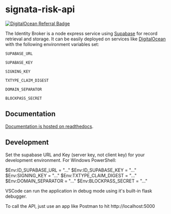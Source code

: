 # signata-risk-api

[![DigitalOcean Referral Badge](https://web-platforms.sfo2.cdn.digitaloceanspaces.com/WWW/Badge%201.svg)](https://www.digitalocean.com/?refcode=7802e11be119&utm_campaign=Referral_Invite&utm_medium=Referral_Program&utm_source=badge)

The Identity Broker is a node express service using [Supabase](supabase.com) for record retrieval and storage. It can be easily deployed on services like [DigitalOcean](https://m.do.co/c/7802e11be119) with the following environment variables set:

`SUPABASE_URL`

`SUPABASE_KEY`

`SIGNING_KEY`

`TXTYPE_CLAIM_DIGEST`

`DOMAIN_SEPARATOR`

`BLOCKPASS_SECRET`

## Documentation

[Documentation is hosted on readthedocs](https://docs.signata.net/en/latest/risk.html).

## Development

Set the supabase URL and Key (server key, not client key) for your development environment. For Windows PowerShell:

$Env:ID_SUPABASE_URL = "..."
$Env:ID_SUPABASE_KEY = "..."
$Env:SIGNING_KEY = "..."
$Env:TXTYPE_CLAIM_DIGEST = "..."
$Env:DOMAIN_SEPARATOR = "..."
$Env:BLOCKPASS_SECRET = "..."

VSCode can run the application in debug mode using it's built-in flask debugger.

To call the API, just use an app like Postman to hit http://localhost:5000
